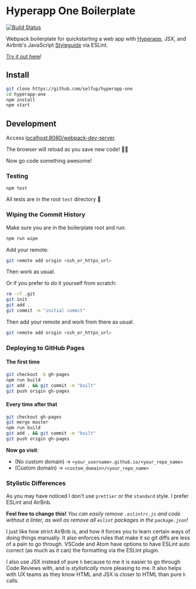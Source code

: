 # Hyperapp One Boilerplate

[![Build Status](https://travis-ci.org/selfup/hyperapp-one.svg?branch=master)](https://travis-ci.org/selfup/hyperapp-one)

Webpack boilerplate for quickstarting a web app with [Hyperapp](https://github.com/hyperapp/hyperapp), JSX, and Airbnb's JavaScript [Styleguide](https://github.com/airbnb/javascript) via ESLint.

[Try it out here](http://selfup.github.io/hyperapp-one)!

## Install

```bash
git clone https://github.com/selfup/hyperapp-one
cd hyperapp-one
npm install
npm start
```

## Development

Access [localhost:8080/webpack-dev-server](http://localhost:8080/webpack-dev-server/index.html).

The browser will reload as you save new code! 🚀💯

Now go code something awesome!

### Testing

`npm test`

All tests are in the root `test` directory :tada:

### Wiping the Commit History

Make sure you are in the boilerplate root and run:

```bash
npm run wipe
```

Add your remote:

```bash
git remote add origin <ssh_or_https_url>
```

Then work as usual.

Or if you prefer to do it yourself from scratch:

```bash
rm -rf .git
git init
git add .
git commit -m "initial commit"
```

Then add your remote and work from there as usual.

```bash
git remote add origin <ssh_or_https_url>
```

### Deploying to GitHub Pages

#### The first time

```bash
git checkout -b gh-pages
npm run build
git add . && git commit -m "built"
git push origin gh-pages
```

#### Every time after that

```bash
git checkout gh-pages
git merge master
npm run build
git add . && git commit -m "built"
git push origin gh-pages
```

**Now go visit**:

* (No custom domain) -> `<your_username>.github.io/<your_repo_name>`
* (Custom domain) -> `<custom_domain>/<your_repo_name>`

### Stylistic Differences

As you may have noticed I don't use `prettier` or the `standard` style. I prefer ESLint and AirBnb.

**Feel free to change this!** _You can easily remove `.eslintrc.js` and code without a linter, as well as remove all `eslint` packages in the `package.json`!_

I just like how strict AirBnb is, and how it forces you to learn certain ways of doing things manually. It also enforces rules that make it so git diffs are less of a pain to go through. VSCode and Atom have options to have ESLint auto correct (as much as it can) the formatting via the ESLint plugin.

I also use JSX instead of pure `h` because to me it is easier to go through Code Reviews with, and is _stylistically_ more pleasing to me. It also helps with UX teams as they know HTML and JSX is closer to HTML than pure `h` calls.

